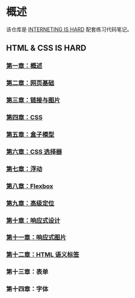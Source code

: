 # 概述

该仓库是 [INTERNETING IS HARD](https://internetingishard.com/) 配套练习代码笔记。

## HTML & CSS IS HARD

### [第一章：概述](https://github.com/Benbinbin/INTERNETING-IS-HARD/wiki/Chapter01_Introduction)

### [第二章：网页基础](https://github.com/Benbinbin/INTERNETING-IS-HARD/wiki/Chapter02_Basic_Web_Pages)

### [第三章：链接与图片](https://github.com/Benbinbin/INTERNETING-IS-HARD/wiki/Chapter03_Links_And_Images)

### [第四章：CSS](https://github.com/Benbinbin/INTERNETING-IS-HARD/wiki/Chapter04_Hello_CSS)

### [第五章：盒子模型](https://github.com/Benbinbin/INTERNETING-IS-HARD/wiki/Chapter05_CSS_Box_Model)

### [第六章：CSS 选择器](https://github.com/Benbinbin/INTERNETING-IS-HARD/wiki/Chapter06_CSS_Seletors)

### [第七章：浮动](https://github.com/Benbinbin/INTERNETING-IS-HARD/wiki/Chapter07_Floats)

### [第八章：Flexbox](https://github.com/Benbinbin/INTERNETING-IS-HARD/wiki/Chapter08_Flexbox)

### [第九章：高级定位](https://github.com/Benbinbin/INTERNETING-IS-HARD/wiki/Chapter09_Advanced_Positioning)

### [第十章：响应式设计](https://github.com/Benbinbin/INTERNETING-IS-HARD/wiki/Chapter10_Responsive_Design)

### [第十一章：响应式图片](https://github.com/Benbinbin/INTERNETING-IS-HARD/wiki/Chapter11_Responsive_Images)

### [第十二章：HTML 语义标签](https://github.com/Benbinbin/INTERNETING-IS-HARD/wiki/Chapter12_Semantic_HTML)

### 第十三章：表单

### 第十四章：字体

